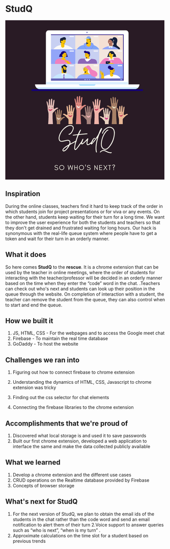 # StudQ

![Sample FIR](StudQ_logo.png?raw=true "FIR")

## Inspiration

During the online classes, teachers find it hard to keep track of the order in which students join for project presentations or for viva or any events. On the other hand, students keep waiting for their turn for a long time. We want to improve the user experience for both the students and teachers so that they don't get drained and frustrated waiting for long hours. Our hack is synonymous with the real-life queue system where people have to get a token and wait for their turn in an orderly manner. 

## What it does

So here comes **StudQ** to the **rescue**. It is a chrome extension that can be used by the teacher in online meetings, where the order of students for interacting with the teacher/professor will be decided in an orderly manner based on the time when they enter the “code” word in the chat. .Teachers can check out who's next and students can look up their position in the queue through the website. On completion of interaction with a student, the teacher can remove the student from the queue, they can also control when to start and end the queue.


## How we built it

1.  JS, HTML, CSS - For the webpages and to access the Google meet chat
2. Firebase - To maintain the real time database
3. GoDaddy - To host the website


## Challenges we ran into

1. Figuring out how to connect firebase to chrome extension

2. Understanding the dynamics of HTML, CSS, Javascript to chrome extension was tricky

3. Finding out the css selector for chat elements

4. Connecting the firebase libraries to the chrome extension


## Accomplishments that we're proud of

1. Discovered what local storage is and used it to save passwords
2. Built our first chrome extension, developed a web application to interface the same and make the data collected publicly available


## What we learned
1. Develop a chrome extension and the different use cases
2. CRUD operations on the Realtime database provided by Firebase
3. Concepts of browser storage

## What's next for StudQ
1. For the next version of StudQ, we plan to obtain the email ids of the students in the chat rather than the code word and send an email notification to alert them of their turn
2.Voice support to answer queries such as “who is next”, “when is my turn” .
3. Approximate calculations on the time slot for a student based on previous trends 


